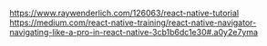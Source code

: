 https://www.raywenderlich.com/126063/react-native-tutorial
https://medium.com/react-native-training/react-native-navigator-navigating-like-a-pro-in-react-native-3cb1b6dc1e30#.a0y2e7yma